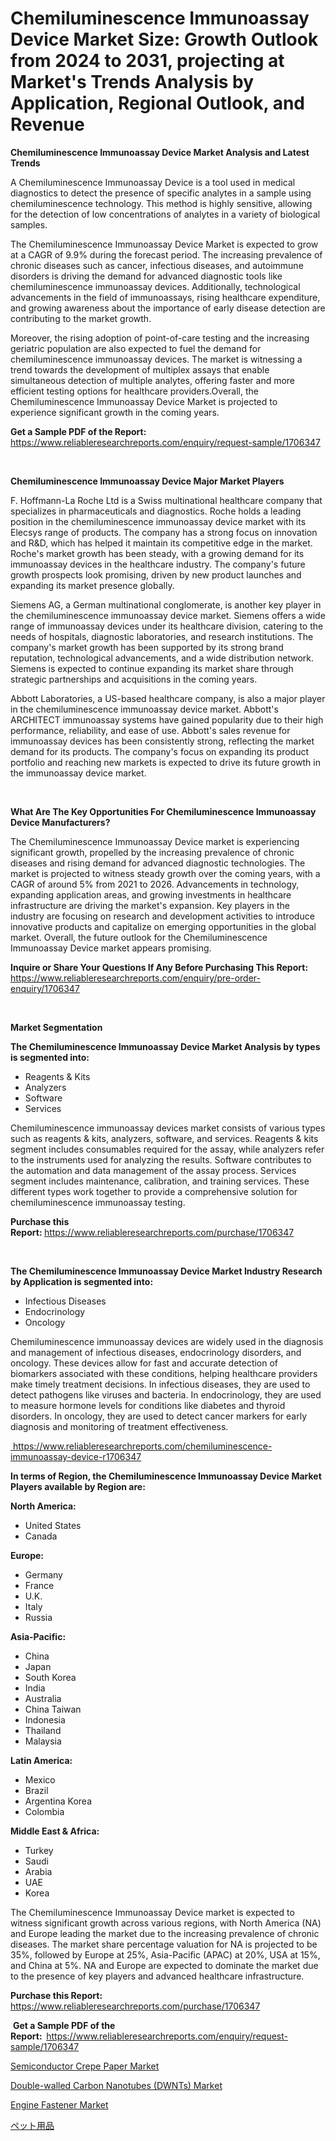 <p><h1>Chemiluminescence Immunoassay Device Market Size: Growth Outlook from 2024 to 2031, projecting at Market's Trends Analysis by Application, Regional Outlook, and Revenue</h1></p><p><strong>Chemiluminescence Immunoassay Device Market Analysis and Latest Trends</strong></p>
<p><p>A Chemiluminescence Immunoassay Device is a tool used in medical diagnostics to detect the presence of specific analytes in a sample using chemiluminescence technology. This method is highly sensitive, allowing for the detection of low concentrations of analytes in a variety of biological samples.</p><p>The Chemiluminescence Immunoassay Device Market is expected to grow at a CAGR of 9.9% during the forecast period. The increasing prevalence of chronic diseases such as cancer, infectious diseases, and autoimmune disorders is driving the demand for advanced diagnostic tools like chemiluminescence immunoassay devices. Additionally, technological advancements in the field of immunoassays, rising healthcare expenditure, and growing awareness about the importance of early disease detection are contributing to the market growth.</p><p>Moreover, the rising adoption of point-of-care testing and the increasing geriatric population are also expected to fuel the demand for chemiluminescence immunoassay devices. The market is witnessing a trend towards the development of multiplex assays that enable simultaneous detection of multiple analytes, offering faster and more efficient testing options for healthcare providers.Overall, the Chemiluminescence Immunoassay Device Market is projected to experience significant growth in the coming years.</p></p>
<p><strong>Get a Sample PDF of the Report:&nbsp;</strong> <a href="https://www.reliableresearchreports.com/enquiry/request-sample/1706347">https://www.reliableresearchreports.com/enquiry/request-sample/1706347</a></p>
<p>&nbsp;</p>
<p><strong>Chemiluminescence Immunoassay Device Major Market Players</strong></p>
<p><p>F. Hoffmann-La Roche Ltd is a Swiss multinational healthcare company that specializes in pharmaceuticals and diagnostics. Roche holds a leading position in the chemiluminescence immunoassay device market with its Elecsys range of products. The company has a strong focus on innovation and R&D, which has helped it maintain its competitive edge in the market. Roche's market growth has been steady, with a growing demand for its immunoassay devices in the healthcare industry. The company's future growth prospects look promising, driven by new product launches and expanding its market presence globally.</p><p>Siemens AG, a German multinational conglomerate, is another key player in the chemiluminescence immunoassay device market. Siemens offers a wide range of immunoassay devices under its healthcare division, catering to the needs of hospitals, diagnostic laboratories, and research institutions. The company's market growth has been supported by its strong brand reputation, technological advancements, and a wide distribution network. Siemens is expected to continue expanding its market share through strategic partnerships and acquisitions in the coming years.</p><p>Abbott Laboratories, a US-based healthcare company, is also a major player in the chemiluminescence immunoassay device market. Abbott's ARCHITECT immunoassay systems have gained popularity due to their high performance, reliability, and ease of use. Abbott's sales revenue for immunoassay devices has been consistently strong, reflecting the market demand for its products. The company's focus on expanding its product portfolio and reaching new markets is expected to drive its future growth in the immunoassay device market.</p></p>
<p>&nbsp;</p>
<p><strong>What Are The Key Opportunities For Chemiluminescence Immunoassay Device Manufacturers?</strong></p>
<p><p>The Chemiluminescence Immunoassay Device market is experiencing significant growth, propelled by the increasing prevalence of chronic diseases and rising demand for advanced diagnostic technologies. The market is projected to witness steady growth over the coming years, with a CAGR of around 5% from 2021 to 2026. Advancements in technology, expanding application areas, and growing investments in healthcare infrastructure are driving the market's expansion. Key players in the industry are focusing on research and development activities to introduce innovative products and capitalize on emerging opportunities in the global market. Overall, the future outlook for the Chemiluminescence Immunoassay Device market appears promising.</p></p>
<p><strong>Inquire or Share Your Questions If Any Before Purchasing This Report:</strong> <a href="https://www.reliableresearchreports.com/enquiry/pre-order-enquiry/1706347">https://www.reliableresearchreports.com/enquiry/pre-order-enquiry/1706347</a></p>
<p>&nbsp;</p>
<p><strong>Market Segmentation</strong></p>
<p><strong>The Chemiluminescence Immunoassay Device Market Analysis by types is segmented into:</strong></p>
<p><ul><li>Reagents & Kits</li><li>Analyzers</li><li>Software</li><li>Services</li></ul></p>
<p><p>Chemiluminescence immunoassay devices market consists of various types such as reagents & kits, analyzers, software, and services. Reagents & kits segment includes consumables required for the assay, while analyzers refer to the instruments used for analyzing the results. Software contributes to the automation and data management of the assay process. Services segment includes maintenance, calibration, and training services. These different types work together to provide a comprehensive solution for chemiluminescence immunoassay testing.</p></p>
<p><strong>Purchase this Report:&nbsp;</strong><a href="https://www.reliableresearchreports.com/purchase/1706347">https://www.reliableresearchreports.com/purchase/1706347</a></p>
<p>&nbsp;</p>
<p><strong>The Chemiluminescence Immunoassay Device Market Industry Research by Application is segmented into:</strong></p>
<p><ul><li>Infectious Diseases</li><li>Endocrinology</li><li>Oncology</li></ul></p>
<p><p>Chemiluminescence immunoassay devices are widely used in the diagnosis and management of infectious diseases, endocrinology disorders, and oncology. These devices allow for fast and accurate detection of biomarkers associated with these conditions, helping healthcare providers make timely treatment decisions. In infectious diseases, they are used to detect pathogens like viruses and bacteria. In endocrinology, they are used to measure hormone levels for conditions like diabetes and thyroid disorders. In oncology, they are used to detect cancer markers for early diagnosis and monitoring of treatment effectiveness.</p></p>
<p><a href="https://www.reliableresearchreports.com/chemiluminescence-immunoassay-device-r1706347">&nbsp;https://www.reliableresearchreports.com/chemiluminescence-immunoassay-device-r1706347</a></p>
<p><strong>In terms of Region, the Chemiluminescence Immunoassay Device Market Players available by Region are:</strong></p>
<p>
    <p> <strong> North America: </strong>
        <ul>
            <li>United States</li>
            <li>Canada</li>
        </ul>
        </p> 
    <p> <strong> Europe: </strong>
        <ul>
            <li>Germany</li>
            <li>France</li>
            <li>U.K.</li>
            <li>Italy</li>
            <li>Russia</li>
        </ul>
        </p> 
    <p> <strong> Asia-Pacific: </strong>
        <ul>
            <li>China</li>
            <li>Japan</li>
            <li>South Korea</li>
            <li>India</li>
            <li>Australia</li>
            <li>China Taiwan</li>
            <li>Indonesia</li>
            <li>Thailand</li>
            <li>Malaysia</li>
        </ul>
        </p> 
    <p> <strong> Latin America: </strong>
        <ul>
            <li>Mexico</li>
            <li>Brazil</li>
            <li>Argentina Korea</li>
            <li>Colombia</li>
        </ul>
        </p> 
    <p> <strong> Middle East & Africa: </strong>
        <ul>
            <li>Turkey</li>
            <li>Saudi</li>
            <li>Arabia</li>
            <li>UAE</li>
            <li>Korea</li>
        </ul>
    </p>
    </p>
<p><p>The Chemiluminescence Immunoassay Device market is expected to witness significant growth across various regions, with North America (NA) and Europe leading the market due to the increasing prevalence of chronic diseases. The market share percentage valuation for NA is projected to be 35%, followed by Europe at 25%, Asia-Pacific (APAC) at 20%, USA at 15%, and China at 5%. NA and Europe are expected to dominate the market due to the presence of key players and advanced healthcare infrastructure.</p></p>
<p><strong>Purchase this Report: </strong><a href="https://www.reliableresearchreports.com/purchase/1706347">https://www.reliableresearchreports.com/purchase/1706347</a></p>
<p>&nbsp;<strong>Get a Sample PDF of the Report:&nbsp;&nbsp;</strong><a href="https://www.reliableresearchreports.com/enquiry/request-sample/1706347">https://www.reliableresearchreports.com/enquiry/request-sample/1706347</a></p>
<p><strong></strong></p>
<p><p><a href="https://medium.com/@sagorhossaincs33_80453/global-semiconductor-crepe-paper-market-focus-on-application-end-use-industry-type-equipment-71e43e453bc4">Semiconductor Crepe Paper Market</a></p><p><a href="https://github.com/hrhzhypq19/Market-Research-Report-List-1/blob/main/double-walled-carbon-nanotubes-dwnts-market.md">Double-walled Carbon Nanotubes (DWNTs) Market</a></p><p><a href="https://medium.com/@hassen.nww/global-engine-fastener-industry-types-applications-market-players-regional-growth-analysis-and-69320e1b9f02">Engine Fastener Market</a></p><p><a href="https://github.com/nxboeu02965442/Market-Research-Report-List-3/blob/main/8696622184755.md">ペット用品</a></p></p>